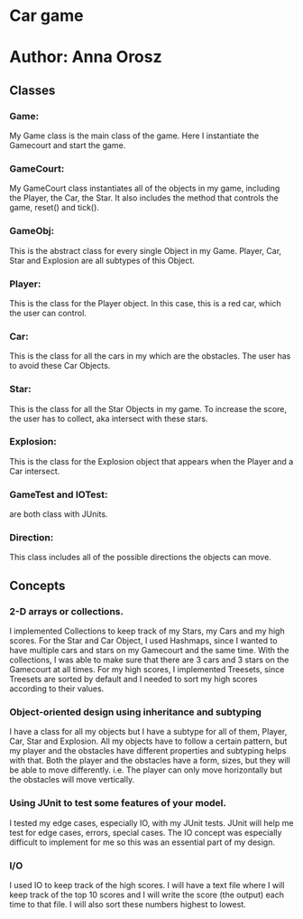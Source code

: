 # Car game
# Author: Anna Orosz

## Classes

### Game: 
My Game class is the main class of the game. Here I instantiate the Gamecourt and
start the game.

### GameCourt: 
My GameCourt class instantiates all of the objects in my game, including the Player,
the Car, the Star. It also includes the method that controls the game, reset() and tick().

### GameObj: 
This is the abstract class for every single Object in my Game. Player, Car, Star and
Explosion are all subtypes of this Object.

### Player: 
This is the class for the Player object. In this case, this is a red car, which the 
user can control.

### Car: 
This is the class for all the cars in my which are the obstacles. The user has to avoid
these Car Objects.

### Star: 
This is the class for all the Star Objects in my game. To increase the score, the user 
has to collect, aka intersect with these stars.

### Explosion: 
This is the class for the Explosion object that appears when the Player and a Car
intersect.

### GameTest and IOTest:
are both class with JUnits.

### Direction: 
This class includes all of the possible directions the objects can move.


## Concepts

### 2-D arrays or collections.

I implemented Collections to keep track of my Stars, my Cars and my high scores.
For the Star and Car Object, I used Hashmaps, since I wanted to have multiple cars and stars on
my Gamecourt and the same time. With the collections, I was able to make sure that there are
3 cars and 3 stars on the Gamecourt at all times.
For my high scores, I implemented Treesets, since Treesets are sorted by default and I needed to 
sort my high scores according to their values. 


### Object-oriented design using inheritance and subtyping

I have a class for all my objects but I have a subtype for all of them, Player, Car, Star and 
Explosion.
All my objects have to follow a certain pattern, but my player and the obstacles have
different properties and subtyping helps with that. Both the player and the obstacles have 
a form, sizes, but they will be able to move differently. i.e. The player can only move horizontally
but the obstacles will move vertically.

### Using JUnit to test some features of your model.

I tested my edge cases, especially IO, with my JUnit tests.
JUnit will help me test for edge cases, errors, special cases. The IO concept was especially 
difficult to implement for me so this was an essential part of my design.


### I/O

I used IO to keep track of the high scores.
I will have a text file where I will keep track of the top 10 scores and I will write the score
(the output) each time to that file. I will also sort these numbers highest to lowest.



